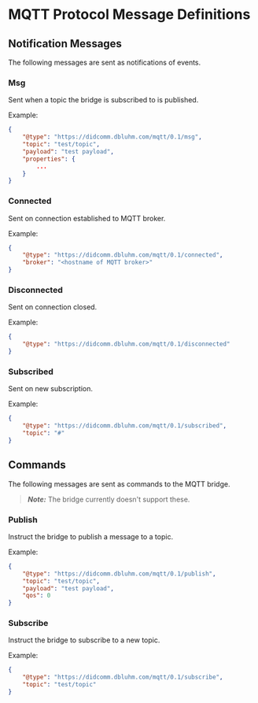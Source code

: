MQTT Protocol Message Definitions
=================================

## Notification Messages

The following messages are sent as notifications of events.

### Msg

Sent when a topic the bridge is subscribed to is published.

Example:
```json
{
    "@type": "https://didcomm.dbluhm.com/mqtt/0.1/msg",
    "topic": "test/topic",
    "payload": "test payload",
    "properties": {
        ...
    }
}
```

### Connected

Sent on connection established to MQTT broker.

Example:
```json
{
    "@type": "https://didcomm.dbluhm.com/mqtt/0.1/connected",
    "broker": "<hostname of MQTT broker>"
}
```

### Disconnected

Sent on connection closed.

Example:
```json
{
    "@type": "https://didcomm.dbluhm.com/mqtt/0.1/disconnected"
}
```

### Subscribed

Sent on new subscription.

Example:
```json
{
    "@type": "https://didcomm.dbluhm.com/mqtt/0.1/subscribed",
    "topic": "#"
}
```

## Commands

The following messages are sent as commands to the MQTT bridge.

> **_Note:_** The bridge currently doesn't support these.

### Publish

Instruct the bridge to publish a message to a topic.

Example:
```json
{
    "@type": "https://didcomm.dbluhm.com/mqtt/0.1/publish",
    "topic": "test/topic",
    "payload": "test payload",
    "qos": 0
}
```

### Subscribe

Instruct the bridge to subscribe to a new topic.

Example:
```json
{
    "@type": "https://didcomm.dbluhm.com/mqtt/0.1/subscribe",
    "topic": "test/topic"
}
```

